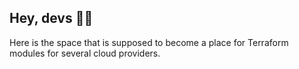 ## Hey, devs 🧑‍💻

Here is the space that is supposed to become a place for Terraform modules for several cloud providers.